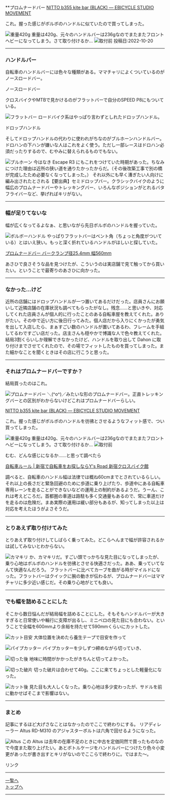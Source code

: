 
**プロムナードバー [NITTO b355 kite bar (BLACK) — EBICYCLE STUDIO MOVEMENT](https://movement-cycle.com/products/b355-kite-bar-black)

これ。握った感じがボルボのハンドルに似ていたので買ってしまった。

<img alt="重量420g" src="/bike/md/P8/images12/20221014_160354.jpg">
重量は420g、元々のハンドルバーは236gなのでまたまたフロントヘビーになってしまう。さて取り付けるか…

<img alt="取付前" src="/bike/md/P8/images12/20221014_160000.jpg">
投稿日:2022-10-20

---

### ハンドルバー

自転車のハンドルバーには色々な種類がある。ママチャリによくついているのがノースロードバー。

ノースロードバー

クロスバイクやMTBで見かけるのがフラットバーで自分のSPEED P8にもついている。

<img alt="フラットバー" src="/bike/md/P8/images/20220905_180909.jpg">
ロードバイク系はやっぱり言わずとしれたドロップハンドル。

ドロップハンドル

そしてドロップハンドルの代わりに使われがちなのがブルホーンハンドルバー。ドロハンの下ハンが嫌いな人はこれをよく使う。ただし一部レースはドロハン必須だったりするので、むやみに替えられるものでもない。

<img alt="ブルホーン" src="/bike/md/P8/images12/DSC_0054.jpg">
今はなき Escape R3 にもこれをつけていた時期があった。ちなみにつけた理由は近所の狭い道を通りたかったからだ。（その後改築工事で別の橋が完成したため必要なくなってしまった。）
それ以外にも早く漕ぎたい人向けに編み出されたとされる【要出典】セミドロップバー。クラシックバイクのように幅広のプロムナードバーやトレッキングバー、いろんなポジションがとれるバタフライバーなど、挙げればキリがない。

---

### 幅が足りてないな

幅が広くなってるよなぁ、と思いながら先日ボルボのハンドルを握っていた。

<img alt="ボルボーハンドル" src="/bike/md/P8/images12/GH030056.jpg">
やっぱりフラットバーはベント角（ちょっと角度がついている）とはいえ狭い。もっと深く折れているハンドルがほしいと探していた。

[プロムナードバー バークランプ径25.4mm 幅560mm](https://ec.cb-asahi.co.jp/catalog/products/6d636ab636034e59beaee5244bc2bf48)

あさひで良さそうな品を見つけたが、こういうのは実店舗で見て触ってから買いたい。ということで最寄りのあさひに向かった。

---

### なかった…けど

近所の店舗にはドロップハンドルが一つ置いてあるだけだった。店員さんにお願いして近隣店舗の在庫状況も調べてもらったがなし。残念……と思いきや、対応してくれた店員さんが個人的に行ったことのある自転車屋を教えてくれた。ありがたい。その中で近い方に後日行ってみた。個人店だから入りにくかったが勇気を出して入店したら、まぁすごい数のハンドルが置いてあるわ、フレームを手組してるわですごい店だった。店主さんも穏やかで博識な人で色々教えてくれた。結局3割くらいしか理解できなかったけど、ハンドルを取り出して Dahon に取り付けまでさせてくれたので、その場でフィットしたものを買ってしまった。また細かなことを聞くときはその店に行こうと思った。

---

### それはプロムナードバーですか？

結局買ったのはこれ。

<img alt="プロムナードバー" src="/bike/md/P8/images12/20221014_155843.jpg">
＼(^o^)／みたいな形のプロムナードバー。正直トレッキングバーとの区別がわからないけどこれはプロムナードバーらしい。

[NITTO b355 kite bar (BLACK) — EBICYCLE STUDIO MOVEMENT](https://movement-cycle.com/products/b355-kite-bar-black)

これ。握った感じがボルボのハンドルを彷彿とさせるようなフィット感で、つい買ってしまった。

<img alt="重量420g" src="/bike/md/P8/images12/20221014_160354.jpg">
重量は420g、元々のハンドルバーは236gなのでまたまたフロントヘビーになってしまう。さて取り付けるか…

<img alt="取付前" src="/bike/md/P8/images12/20221014_160000.jpg">

むむ、どんな感じになるか……と思って調べたら

[自転車ルール | 新宿で自転車をお探しならY's Road 新宿クロスバイク館](https://ysroad.co.jp/shinjuku-crossbikekan/2022/07/04/95845)

調べると、自転車のハンドル幅は法律では概ね60cmまでとされているらしい。それ以上の長さだと緊急回避のために歩道に乗り上げたり、歩道中にある自転車専用レーンを走ることができないなどの運用上の制約があるようだ。うーん、これは考えどころだ。首都圏の車道は路駐も多く交通量もあるので、常に車道だけを走るのは危険だ。まあ実際の運用は緩い部分もあるが、知ってしまった以上は対応を考えたほうがよさそうだ。

---

### とりあえず取り付けてみた

とりあえず取り付けしてしばらく乗ってみた。どこらへんまで幅が許容されるかは試してみないとわからない。

<img alt="カマキリ" src="/bike/md/P8/images12/20221014_173224.jpg">
か、カマキリだ。すごい頭でっかちな見た目になってしまったが、乗り心地はボルボのハンドルを彷彿とさせる快適さだった。ああ、乗っていてなんて快適なんだろう。
フラットバーに比べてカーブを曲がる時がマイルドになった。フラットバーはクイックに腕の動きが伝わるが、プロムナードバーはママチャリに多少近い感じだ。その乗り心地がとても良い。

---

### でも幅を詰めることにした

そこから数日悩んだが結局幅を詰めることにした。そもそもハンドルバーが大きすぎると日常使いや輪行に支障が出るし、ミニベロの見た目にも合わない。ということで全幅を600mmより余裕を持たせて590mmくらいにカットした。

![カット目安](/bike/md/P8/images12/20221018_143652.jpg)
大体位置を決めたら養生テープで目安を作って

<img alt="パイプカッター" src="/bike/md/P8/images12/20221018_144035.jpg">
パイプカッターを少しずつ締めながら切っていき、

![切った後](/bike/md/P8/images12/20221018_144204.jpg)
地味に時間がかかったがきちんと切ってよかった。

![切った破片](/bike/md/P8/images12/20221018_150845.jpg)
切った破片は合わせて40g。ここに来てちょっとした軽量化になった。

![カット後](/bike/md/P8/images12/20221018_151756.jpg)
見た目も大人しくなった。乗り心地は多少変わったが、サドルを前に動かせばそこまで影響はない。

---

### まとめ

記事にするほど大げさなことはなかったのでここで終わりにする。
リアディレーラー Altus RD-M310 のアジャスターボルトは六角で回せるようになった。

<img alt="Altus" src="/bike/md/P8/images12/20221014_131244.jpg">
この Altus は去年の在庫不足のときに中古を定価同然で買ったものなので今度また取り上げたい。あとボトルケージをハンドルバーにつけたり色々小変更があったが書き出すとキリがないのでここらで終わりに。ではまた～。

リンク

---

[一覧へ](./Link.md)  
[トップへ](/)

---
